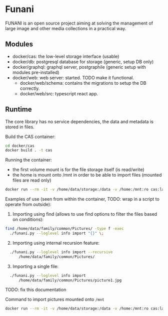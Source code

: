 Funani
======

FUNANI is an open source project aiming at solving the management of large image and other media collections in a practical way.

Modules
-------

- docker/cas: the low-level storage interface (usable)
- docker/db: postgresql database for storage (generic, setup DB only)
- docker/graphql: graphql server, postgraphile (generic setup with modules pre-installed)
- docker/web: web server: started. TODO make it functional.
  - docker/web/schema: contains the migrations to setup the DB correctly.
  - docker/web/src: typescript react app.

Runtime
-------

The core library has no service dependencies, the data and metadata is stored in files.

Build the CAS container:

```bash
cd docker/cas
docker build . -t cas
```

Running the container:

- the first volume mount is for the file storage itself (is read/write)
- the home is mount onto /mnt in order to be able to import files (mounted files are read only)

```bash
docker run --rm -it -v /home/data/storage:/data -v /home:/mnt:ro cas:latest --help
```

Examples of use (seen from within the container, TODO: wrap in a script to operate from outside):

1) Importing using find (allows to use find options to filter the files based on conditions):

```bash
find /home/data/family/common/Pictures/ -type f -exec
  ./funani.py --loglevel info import "{}" \;
```

2) Importing using internal recursion feature:

```bash
  ./funani.py --loglevel info import --recursive
      /home/data/family/common/Pictures/
```

3) Importing a single file:

```bash
  ./funani.py --loglevel info import
      /home/data/family/common/Pictures/picture1.jpg
```

TODO: fix this documentation

Command to import pictures mounted onto `/mnt`

```bash
docker run --rm -it -v /home/data/storage:/data -v /home:/mnt:ro cas:latest import --recursive /mnt/jdehaan/Pictures
```

